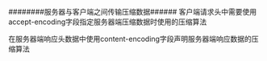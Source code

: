 ########服务器与客户端之间传输压缩数据######
客户端请求头中需要使用accept-encoding字段指定服务器端压缩数据时使用的压缩算法

在服务器端响应头数据中使用content-encoding字段声明服务器端响应数据的压缩算法